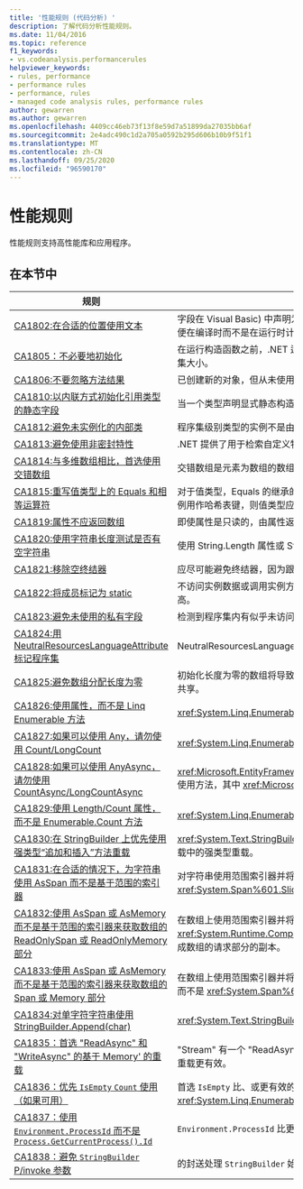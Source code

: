 ```yaml
---
title: '性能规则 (代码分析) '
description: 了解代码分析性能规则。
ms.date: 11/04/2016
ms.topic: reference
f1_keywords:
- vs.codeanalysis.performancerules
helpviewer_keywords:
- rules, performance
- performance rules
- performance, rules
- managed code analysis rules, performance rules
author: gewarren
ms.author: gewarren
ms.openlocfilehash: 4409cc46eb73f13f8e59d7a51899da27035bb6af
ms.sourcegitcommit: 2e4adc490c1d2a705a0592b295d606b10b9f51f1
ms.translationtype: MT
ms.contentlocale: zh-CN
ms.lasthandoff: 09/25/2020
ms.locfileid: "96590170"
---
```

# <a name="performance-rules"></a>性能规则

性能规则支持高性能库和应用程序。

## <a name="in-this-section"></a>在本节中

| 规则 | 描述 |
| - | - |
| [CA1802:在合适的位置使用文本](ca1802.md) | 字段在 Visual Basic) 中声明为静态和只读 (共享和只读，并使用编译时可的值进行初始化。 由于分配给目标字段的值是在编译时可的，因此请将该声明更改为 Visual Basic) "字段中的 const (Const，以便在编译时而不是在运行时计算该值。 |
| [CA1805：不必要地初始化](ca1805.md) | 在运行构造函数之前，.NET 运行时将引用类型的所有字段初始化为其默认值。 在大多数情况下，显式将字段初始化为其默认值是冗余的，这会增加维护成本，并可能会降低性能 (例如，通过增加) 的程序集大小。 |
| [CA1806:不要忽略方法结果](ca1806.md) | 已创建新的对象，但从未使用过，或者创建并返回新字符串的方法未被使用，或者不使用新字符串，或者组件对象模型 (COM) 或 P/Invoke 方法返回从未使用过的 HRESULT 或错误代码。 |
| [CA1810:以内联方式初始化引用类型的静态字段](ca1810.md) | 当一个类型声明显式静态构造函数时，实时 (JIT) 编译器会向该类型的每个静态方法和实例构造函数中添加一项检查，以确保之前已调用该静态构造函数。 静态构造函数检查会降低性能。 |
| [CA1812:避免未实例化的内部类](ca1812.md) | 程序集级别类型的实例不是由程序集中的代码创建的。 |
| [CA1813:避免使用非密封特性](ca1813.md) | .NET 提供了用于检索自定义特性的方法。 默认情况下，这些方法搜索特性继承层次结构。 通过密封特性，将无需搜索继承层次结构，且能够提高性能。 |
| [CA1814:与多维数组相比，首选使用交错数组](ca1814.md) | 交错数组是元素为数组的数组。 构成元素的数组可以是不同的大小，这可能会导致某些数据集的空间浪费更少。 |
| [CA1815:重写值类型上的 Equals 和相等运算符](ca1815.md) | 对于值类型，Equals 的继承的实现使用反射库，并比较所有字段的内容。 反射需要消耗大量计算资源，可能没有必要比较每一个字段是否相等。 如果希望用户对实例进行比较或排序，或者希望用户将实例用作哈希表键，则值类型应实现 Equals。 |
| [CA1819:属性不应返回数组](ca1819.md) | 即使属性是只读的，由属性返回的数组仍不受写保护。 若要使数组不会被更改，属性必须返回数组的副本。 通常，用户不能理解调用这种属性的负面性能影响。 |
| [CA1820:使用字符串长度测试是否有空字符串](ca1820.md) | 使用 String.Length 属性或 String.IsNullOrEmpty 方法比较字符串要比使用 Equals 的速度快得多。 |
| [CA1821:移除空终结器](ca1821.md) | 应尽可能避免终结器，因为跟踪对象生存期会产生额外的性能系统开销。 空的终结器会产生额外的开销，而不会带来任何好处。 |
| [CA1822:将成员标记为 static](ca1822.md) | 不访问实例数据或调用实例方法的成员可以标记为静态 (在 Visual Basic) 中共享。 在将这些方法标记为 static 之后，编译器将向这些成员发出非虚拟调用站点。 这会使性能敏感的代码的性能得到显著提高。 |
| [CA1823:避免未使用的私有字段](ca1823.md) | 检测到程序集内有似乎未访问过的私有字段。 |
| [CA1824:用 NeutralResourcesLanguageAttribute 标记程序集](ca1824.md) | NeutralResourcesLanguage 属性通知用于显示程序集的非特定区域性资源的语言资源管理器。 这将改进所加载的第一个资源的查找性能，并缩小工作集。 |
| [CA1825:避免数组分配长度为零](ca1825.md) | 初始化长度为零的数组将导致不必要的内存分配。 相反，请通过调用来使用静态分配的空数组实例 <xref:System.Array.Empty%2A?displayProperty=nameWithType> 。 内存分配在此方法的所有调用之间共享。 |
| [CA1826:使用属性，而不是 Linq Enumerable 方法](ca1826.md) | <xref:System.Linq.Enumerable> LINQ 方法用于支持等效且更有效的属性的类型。 |
| [CA1827:如果可以使用 Any，请勿使用 Count/LongCount](ca1827.md) | <xref:System.Linq.Enumerable.Count%2A><xref:System.Linq.Enumerable.LongCount%2A>使用方法，其中 <xref:System.Linq.Enumerable.Any%2A> 方法会更有效。 |
| [CA1828:如果可以使用 AnyAsync，请勿使用 CountAsync/LongCountAsync](ca1828.md) | <xref:Microsoft.EntityFrameworkCore.EntityFrameworkQueryableExtensions.CountAsync%2A><xref:Microsoft.EntityFrameworkCore.EntityFrameworkQueryableExtensions.LongCountAsync%2A>使用方法，其中 <xref:Microsoft.EntityFrameworkCore.EntityFrameworkQueryableExtensions.AnyAsync%2A> 方法会更有效。 |
| [CA1829:使用 Length/Count 属性，而不是 Enumerable.Count 方法](ca1829.md) | <xref:System.Linq.Enumerable.Count%2A> LINQ 方法用于支持等效的、更有效的或属性的类型 `Length` `Count` 。 |
| [CA1830:在 StringBuilder 上优先使用强类型“追加和插入”方法重载](ca1830.md) | <xref:System.Text.StringBuilder.Append%2A> 和 <xref:System.Text.StringBuilder.Insert%2A> 为除 system.string 之外的多个类型提供重载。  如果可能，更倾向于使用 ToString ( # A1 和基于字符串的重载中的强类型重载。 |
| [CA1831:在合适的情况下，为字符串使用 AsSpan 而不是基于范围的索引器](ca1831.md) | 对字符串使用范围索引器并将值隐式赋值给 ReadOnlySpan &lt; char &gt; 类型时， <xref:System.String.Substring%2A?#System_String_Substring_System_Int32_System_Int32_> 将使用方法而不是 <xref:System.Span%601.Slice%2A?#System_Span_1_Slice_System_Int32_System_Int32_> ，这将生成请求的字符串部分的副本。 |
| [CA1832:使用 AsSpan 或 AsMemory 而不是基于范围的索引器来获取数组的 ReadOnlySpan 或 ReadOnlyMemory 部分](ca1832.md) | 在数组上使用范围索引器并将值隐式赋值给 <xref:System.ReadOnlySpan%601> 或类型时 <xref:System.ReadOnlyMemory%601> ， <xref:System.Runtime.CompilerServices.RuntimeHelpers.GetSubArray%2A> 将使用方法而不是 <xref:System.Span%601.Slice%2A?#System_Span_1_Slice_System_Int32_System_Int32_> ，这将生成数组的请求部分的副本。 |
| [CA1833:使用 AsSpan 或 AsMemory 而不是基于范围的索引器来获取数组的 Span 或 Memory 部分](ca1833.md) | 在数组上使用范围索引器并将值隐式赋值给 <xref:System.Span%601> 或类型时 <xref:System.Memory%601> ， <xref:System.Runtime.CompilerServices.RuntimeHelpers.GetSubArray%2A> 将使用方法而不是 <xref:System.Span%601.Slice%2A?#System_Span_1_Slice_System_Int32_System_Int32_> ，这将生成数组的请求部分的副本。 |
| [CA1834:对单字符字符串使用 StringBuilder.Append(char)](ca1834.md) | <xref:System.Text.StringBuilder> 具有一个 `Append` 采用 `char` 作为参数的重载。 更倾向 `char` 于调用重载以提高性能。 |
| [CA1835：首选 "ReadAsync" 和 "WriteAsync" 的基于 Memory' 的重载](ca1835.md) | "Stream" 有一个 "ReadAsync" 重载，该重载采用 "Memory &lt; byte &gt; " 作为第一个参数，而 "WriteAsync" 重载采用 "ReadOnlyMemory &lt; Byte &gt; " 作为第一个参数。 更愿意调用基于内存的重载，这些重载更有效。 |
| [CA1836：优先 `IsEmpty` `Count` 使用（如果可用）](ca1836.md) | 首选 `IsEmpty` 比、或更有效的属性， `Count` `Length` <xref:System.Linq.Enumerable.Count%60%601%28System.Collections.Generic.IEnumerable%7B%60%600%7D%29> <xref:System.Linq.Enumerable.LongCount%60%601%28System.Collections.Generic.IEnumerable%7B%60%600%7D%29> 以确定对象是否包含任何项。 |
| [CA1837：使用 `Environment.ProcessId` 而不是 `Process.GetCurrentProcess().Id`](ca1837.md) | `Environment.ProcessId` 比更简单、更快 `Process.GetCurrentProcess().Id` 。 |
| [CA1838：避免 `StringBuilder` P/invoke 参数](ca1838.md) | 的封送处理 `StringBuilder` 始终创建本机缓冲区副本，从而导致一个封送处理操作有多个分配。 |
